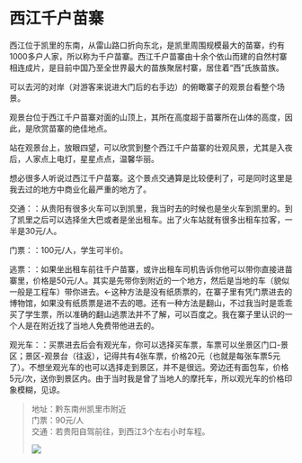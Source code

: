 # 西江千户苗寨

西江位于凯里的东南，从雷山路口折向东北，是凯里周围规模最大的苗寨，约有1000多户人家，所以称为千户苗寨。西江千户苗寨由十余个依山而建的自然村寨相连成片，是目前中国乃至全世界最大的苗族聚居村寨，居住着“西”氏族苗族。

可以去河的对岸（对游客来说进大门后的右手边）的俯瞰寨子的观景台看整个场景。

观景台位于西江千户苗寨对面的山顶上，其所在高度超于苗寨所在山体的高度，因此，是欣赏苗寨的绝佳地点。

站在观景台上，放眼四望，可以欣赏到整个西江千户苗寨的壮观风景，尤其是入夜后，人家点上电灯，星星点点，温馨华丽。

想必很多人听说过西江千户苗寨。这个景点交通算是比较便利了，可是同时这里是我去过的地方中商业化最严重的地方了。

交通：：从贵阳有很多火车可以到凯里，我当时去的时候也是坐火车到凯里的。到了凯里之后可以选择坐大巴或者是坐出租车。出了火车站就有很多出租车拉客，一半是30元/人。

门票：：100元/人，学生可半价。

逃票：：如果坐出租车前往千户苗寨，或许出租车司机告诉你他可以带你直接进苗寨里，价格是50元/人。其实是先带你到附近的一个地方，然后是当地的车（貌似一般是工程车）带你进去。←这种方法是没有纸质票的，在寨子里有凭门票进去的博物馆，如果没有纸质票是进不去的嗯。还有一种方法是翻山，不过我当时是乖乖买了学生票，所以准确的翻山逃票法并不了解，可以百度之。我在寨子里认识的一个人是在附近找了当地人免费带他进去的。

观光车：：买票进去后会有观光车，你可以选择买车票，车票可以坐景区门口-景区；景区-观景台（往返），记得共有4张车票，价格20元（也就是每张车票5元了）。不想坐观光车的也可以选择走到景区，并不是很远。旁边还有面包车，价格5元/次，送你到景区内。由于当时我是曾了当地人的摩托车，所以观光车的价格印象模糊，见谅。





> 地址：黔东南州凯里市附近  
> 门票：90元/人  
> 交通：若贵阳自驾前往，到西江3个左右小时车程。
>
>
>
> ![](https://pic3.zhimg.com/80/v2-6837b4c29d4a8d51ecab8ed068678a69_720w.jpg?source=1940ef5c)

